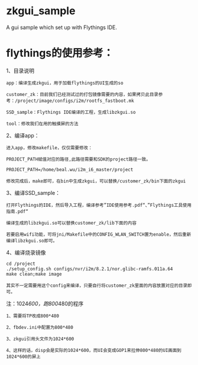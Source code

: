 # zkgui_sample
A gui sample which set up with Flythings IDE.

# flythings的使用参考：

1、目录说明

	app：编译生成zkgui，用于加载flythings的UI生成的so
	
	customer_zk：目前我们已经测试过的打包镜像需要的内容，如果拷贝此目录参考：/project/image/configs/i2m/rootfs_fastboot.mk
	
	SSD_sample：Flythings IDE编译的工程，生成libzkgui.so
	
	tool：修改我们在用的触摸屏的方法

2、编译app：

	进入app，修改makefile，仅仅需要修改：
	
	PROJECT_PATH赋值对应的路径,此路径需要和SDK的project路径一致。
	
	PROJECT_PATH=/home/beal.wu/i2m_i6_master/project
	
	修改完成后，make即可，在bin中生成zkgui，可以替换/customer_zk/bin下面的zkgui
	
3、编译SSD_sample：

	打开Flythings的IDE，然后导入工程，编译参考”IDE使用参考.pdf“、”Flythings工具使用指南.pdf“
	
	编译生成的libzkgui.so可以替换customer_zk/lib下面的内容
	
	若要启用wifi功能，可将jni/Makefile中的CONFIG_WLAN_SWITCH置为enable，然后重新编译libzkgui.so即可。
	
4、编译烧录镜像

	cd /project
	./setup_config.sh configs/nvr/i2m/8.2.1/nor.glibc-ramfs.011a.64
	make clean;make image
	
	其实不一定需要用这个config来编译，只要自行将customer_zk里面的内容放置对应的目录即可。

注：1024*600，跑800*480的程序

	1、需要将TP改成800*480
	
	2、fbdev.ini中配置为800*480
	
	3、zkgui引用头文件为1024*600
	
	4、这样的话，disp会是实际的1024*600，而UI会变成GOP1来拉伸800*480的UI画面到1024*600的屏上

